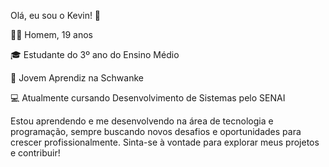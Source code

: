 Olá, eu sou o Kevin! 👋

👨‍💻 Homem, 19 anos

🎓 Estudante do 3º ano do Ensino Médio

💼 Jovem Aprendiz na Schwanke

💻 Atualmente cursando Desenvolvimento de Sistemas pelo SENAI

Estou aprendendo e me desenvolvendo na área de tecnologia e programação, sempre buscando novos desafios e oportunidades para crescer profissionalmente.
Sinta-se à vontade para explorar meus projetos e contribuir!
